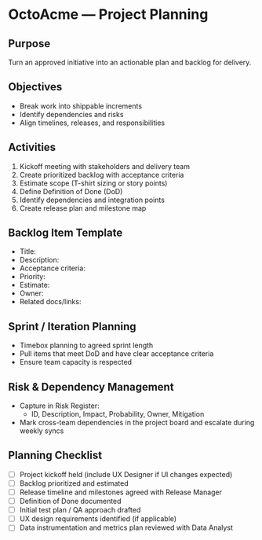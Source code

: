 # OctoAcme — Project Planning

## Purpose
Turn an approved initiative into an actionable plan and backlog for delivery.

## Objectives
- Break work into shippable increments
- Identify dependencies and risks
- Align timelines, releases, and responsibilities

## Activities
1. Kickoff meeting with stakeholders and delivery team
2. Create prioritized backlog with acceptance criteria
3. Estimate scope (T-shirt sizing or story points)
4. Define Definition of Done (DoD)
5. Identify dependencies and integration points
6. Create release plan and milestone map

## Backlog Item Template
- Title:
- Description:
- Acceptance criteria:
- Priority:
- Estimate:
- Owner:
- Related docs/links:

## Sprint / Iteration Planning
- Timebox planning to agreed sprint length
- Pull items that meet DoD and have clear acceptance criteria
- Ensure team capacity is respected

## Risk & Dependency Management
- Capture in Risk Register:
  - ID, Description, Impact, Probability, Owner, Mitigation
- Mark cross-team dependencies in the project board and escalate during weekly syncs

## Planning Checklist
- [ ] Project kickoff held (include UX Designer if UI changes expected)
- [ ] Backlog prioritized and estimated
- [ ] Release timeline and milestones agreed with Release Manager
- [ ] Definition of Done documented
- [ ] Initial test plan / QA approach drafted
- [ ] UX design requirements identified (if applicable)
- [ ] Data instrumentation and metrics plan reviewed with Data Analyst
